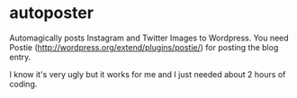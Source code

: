 autoposter
==========

Automagically posts Instagram and Twitter Images to Wordpress.
You need Postie (http://wordpress.org/extend/plugins/postie/) for posting the blog entry.

I know it's very ugly but it works for me and I just needed about 2 hours of coding.